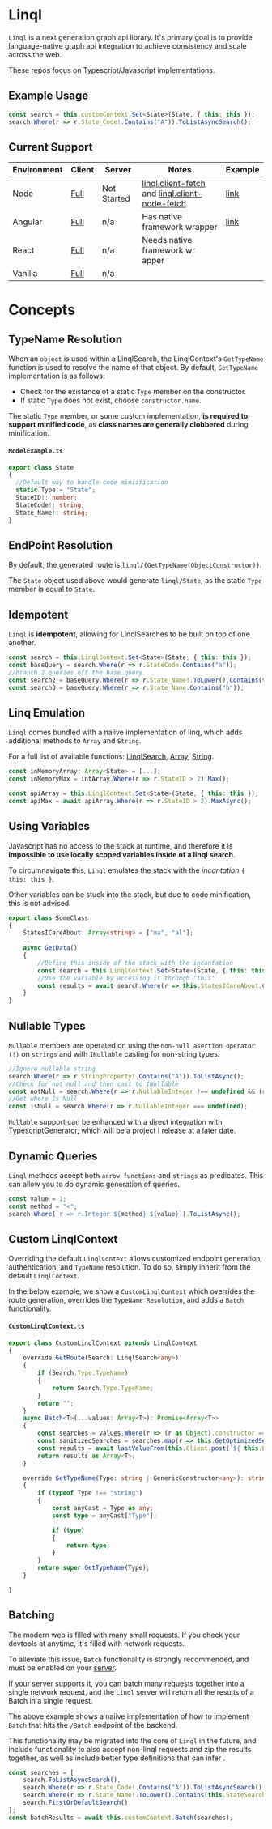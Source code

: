 # Linql

`Linql` is a next generation graph api library.  It's primary goal is to provide language-native graph api integration to achieve consistency and scale across the web. 

These repos focus on Typescript/Javascript implementations.  

## Example Usage

```typescript
const search = this.customContext.Set<State>(State, { this: this });
search.Where(r => r.State_Code!.Contains("A")).ToListAsyncSearch();
```


## Current Support

| Environment | Client                                      | Server      | Notes                                                                                                                   | Example                     |
| ----------- | ------------------------------------------- | ----------- | ----------------------------------------------------------------------------------------------------------------------- | --------------------------- |
| Node        | [Full](./projects/linql.client-node-fetch/) | Not Started | [linql.client-fetch](./projects/linql.client-fetch/) and [linql.client-node-fetch](./projects/linql.client-node-fetch/) | [link](./examples/node/)    |
| Angular     | [Full](./projects/linql.client-angular/)    | n/a         | Has native framework wrapper                                                                                            | [link](./examples/angular/) |
| React       | [Full](./projects/linql.client-fetch/)      | n/a         | Needs native framework wr apper                                                                                         |
| Vanilla     | [Full](./projects/linql.client-fetch/)      | n/a         |                                                                                                                         |

# Concepts
## TypeName Resolution 

When an `object` is used within a LinqlSearch, the LinqlContext's `GetTypeName` function is used to resolve the name of that object.  By default, `GetTypeName` implementation is as follows: 

- Check for the existance of a static `Type` member on the constructor.  
- If static `Type` does not exist, choose `constructor.name`.

The static `Type` member, or some custom implementation, **is required to support minified code**, as **class names are generally clobbered** during minification.

#### **`ModelExample.ts`**
```typescript
export class State
{
  //Default way to handle code miniification 
  static Type = "State";
  StateID!: number;
  StateCode!: string;
  State_Name!: string;
}
```

## EndPoint Resolution

By default, the generated route is `linql/{GetTypeName(ObjectConstructor)}`.

The `State` object used above would generate `linql/State`, as the static `Type` member is equal to `State`.

## Idempotent

`Linql` is **idempotent**, allowing for LinqlSearches to be built on top of one another.

```typescript
const search = this.LinqlContext.Set<State>(State, { this: this });
const baseQuery = search.Where(r => r.StateCode.Contains("a"));
//branch 2 queries off the base query
const search2 = baseQuery.Where(r => r.State_Name!.ToLower().Contains(this.StateSearch));
const search3 = baseQuery.Where(r => r.State_Name.Contains("b"));
```

## Linq Emulation

`Linql` comes bundled with a naiive implementation of linq, which adds additional methods to `Array` and `String`.

For a full list of available functions: [LinqlSearch](./projects/linql.client/src/lib/ALinqlSearch.ts), [Array](./projects//linql.core/src/lib/Extensions/Array.ts), [String](./projects/linql.core/src/lib/Extensions/String.ts).

```typescript
const inMemoryArray: Array<State> = [...];
const inMemoryMax = intArray.Where(r => r.StateID > 2).Max();

const apiArray = this.LinqlContext.Set<State>(State, { this: this });
const apiMax = await apiArray.Where(r => r.StateID > 2).MaxAsync();
```

## Using Variables

Javascript has no access to the stack at runtime, and therefore it is **impossible to use locally scoped variables inside of a linql search**.  

To circumnavigate this, `Linql` emulates the stack with the *incantation* `{ this: this }`. 

Other variables can be stuck into the stack, but due to code minification, this is not advised. 

```typescript
export class SomeClass
{
    StatesICareAbout: Array<string> = ["ma", "al"];
    ...
    async GetData()
    {
        //Define this inside of the stack with the incantation 
        const search = this.LinqlContext.Set<State>(State, { this: this });
        //Use the variable by accessing it through 'this'
        const results = await search.Where(r => this.StatesICareAbout.Contains(r.StateCode)).ToListAsync();
    }
}
```
## Nullable Types

`Nullable` members are operated on using the `non-null asertion operator (!)`  on `strings` and with `INullable` casting for non-string types.

```typescript
//Ignore nullable string
search.Where(r => r.StringProperty!.Contains("A")).ToListAsync();
//Check for not null and then cast to INullable
const notNull = search.Where(r => r.NullableInteger !== undefined && (r.NullableInteger as any as INullable<number>).Value === 1);
//Get where Is Null
const isNull = search.Where(r => r.NullableInteger === undefined);
```

`Nullable` support can be enhanced with a direct integration with [TypescriptGenerator](), which will be a project I release at a later date.

## Dynamic Queries

`Linql` methods accept both `arrow functions` and `strings` as predicates.  This can allow you to do dynamic generation of queries. 

```typescript
const value = 1;
const method = "<";
search.Where(`r => r.Integer ${method} ${value}`).ToListAsync();
```

## Custom LinqlContext 

Overriding the default `LinqlContext` allows customized endpoint generation, authentication, and `TypeName` resolution.  To do so, simply inherit from the default `LinqlContext`.

In the below example, we show a `CustomLinqlContext` which overrides the route generation, overrides the `TypeName Resolution`, and adds a `Batch` functionality.

#### **`CustomLinqlContext.ts`**
```typescript
export class CustomLinqlContext extends LinqlContext
{
    override GetRoute(Search: LinqlSearch<any>)
    {
        if (Search.Type.TypeName)
        {
            return Search.Type.TypeName;
        }
        return "";
    }
    async Batch<T>(...values: Array<T>): Promise<Array<T>>
    {
        const searches = values.Where(r => (r as Object).constructor === this.LinqlSearchType) as Array<ALinqlSearch<any>>;
        const sanitizedSearches = searches.map(r => this.GetOptimizedSearch(r));
        const results = await lastValueFrom(this.Client.post(`${ this.BaseUrl }Batch`, sanitizedSearches));
        return results as Array<T>;
    }

    override GetTypeName(Type: string | GenericConstructor<any>): string
    {
        if (typeof Type !== "string")
        {
            const anyCast = Type as any;
            const type = anyCast["Type"];

            if (type)
            {
                return type;
            }
        }
        return super.GetTypeName(Type);
    }

}
```

## Batching

The modern web is filled with many small requests.  If you check your devtools at anytime, it's filled with network requests.

To alleviate this issue, `Batch` functionality is strongly recommended, and must be enabled on your [server](../C%23/Linql.Server/README.md).

If your server supports it, you can batch many requests together into a single network request, and the `Linql` server will return all the results of a Batch in a single request. 

The above example shows a naiive implementation of how to implement `Batch` that hits the `/Batch` endpoint of the backend. 

This functionality may be migrated into the core of `Linql` in the future, and include functionality to also accept non-linql requests and zip the results together, as well as include better type definitions that can infer .

```typescript
const searches = [
    search.ToListAsyncSearch(),
    search.Where(r => r.State_Code!.Contains("A")).ToListAsyncSearch(),
    search.Where(r => r.State_Name!.ToLower().Contains(this.StateSearch)),
    search.FirstOrDefaultSearch()
];
const batchResults = await this.customContext.Batch(searches);
```
